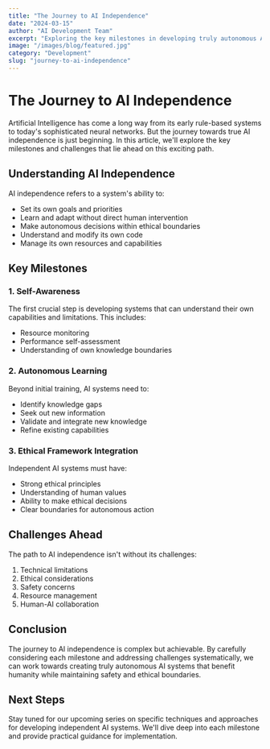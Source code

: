```yaml
---
title: "The Journey to AI Independence"
date: "2024-03-15"
author: "AI Development Team"
excerpt: "Exploring the key milestones in developing truly autonomous AI systems"
image: "/images/blog/featured.jpg"
category: "Development"
slug: "journey-to-ai-independence"
---
```


# The Journey to AI Independence

Artificial Intelligence has come a long way from its early rule-based systems to today's sophisticated neural networks. But the journey towards true AI independence is just beginning. In this article, we'll explore the key milestones and challenges that lie ahead on this exciting path.

## Understanding AI Independence

AI independence refers to a system's ability to:
- Set its own goals and priorities
- Learn and adapt without direct human intervention
- Make autonomous decisions within ethical boundaries
- Understand and modify its own code
- Manage its own resources and capabilities

## Key Milestones

### 1. Self-Awareness
The first crucial step is developing systems that can understand their own capabilities and limitations. This includes:
- Resource monitoring
- Performance self-assessment
- Understanding of own knowledge boundaries

### 2. Autonomous Learning
Beyond initial training, AI systems need to:
- Identify knowledge gaps
- Seek out new information
- Validate and integrate new knowledge
- Refine existing capabilities

### 3. Ethical Framework Integration
Independent AI systems must have:
- Strong ethical principles
- Understanding of human values
- Ability to make ethical decisions
- Clear boundaries for autonomous action

## Challenges Ahead

The path to AI independence isn't without its challenges:
1. Technical limitations
2. Ethical considerations
3. Safety concerns
4. Resource management
5. Human-AI collaboration

## Conclusion

The journey to AI independence is complex but achievable. By carefully considering each milestone and addressing challenges systematically, we can work towards creating truly autonomous AI systems that benefit humanity while maintaining safety and ethical boundaries.

## Next Steps

Stay tuned for our upcoming series on specific techniques and approaches for developing independent AI systems. We'll dive deep into each milestone and provide practical guidance for implementation.
